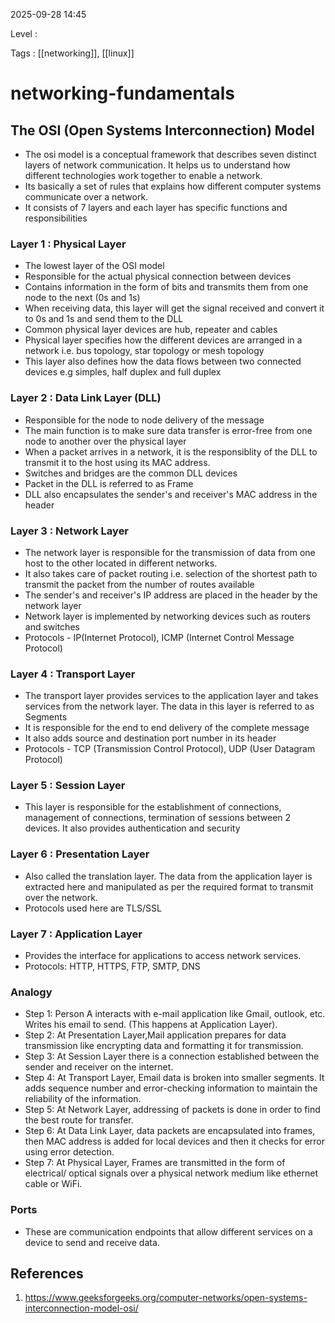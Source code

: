 
2025-09-28 14:45

Level : 

Tags : [[networking]], [[linux]]

# networking-fundamentals

## The OSI (Open Systems Interconnection) Model
- The osi model is a conceptual framework that describes seven distinct layers of network communication. It  helps us to understand how different technologies work together to enable a network.
- Its basically a set of rules that explains how different computer systems communicate over a network.
- It consists of 7 layers and each layer has specific functions and responsibilities
### Layer 1 : Physical Layer

- The lowest layer of the OSI model
- Responsible for the actual physical connection between devices
- Contains information in the form of bits and transmits them from one node to the next (0s and 1s)
- When receiving data, this layer will get the signal received and convert it to 0s and 1s and send them to the DLL
- Common physical layer devices are hub, repeater and cables
- Physical layer specifies how the different devices are arranged in a network i.e. bus topology, star topology or mesh topology
- This layer also defines how the data flows between two connected devices e.g simples, half duplex and full duplex
### Layer 2 : Data Link Layer (DLL)

- Responsible for the node to node delivery of the message
- The main function is to make sure data transfer is error-free from one node to another over the physical layer
- When a packet arrives in a network, it is the responsiblity of the DLL to transmit it to the host using its MAC address.
- Switches and bridges are the common DLL devices
-  Packet in the DLL is referred to as Frame
- DLL also encapsulates the sender's and receiver's MAC address in the header 
### Layer 3 : Network Layer

- The network layer is responsible for the transmission of data from one host to the other located in different networks. 
- It also takes care of packet routing i.e. selection of the shortest path to transmit the packet from the number of routes available
- The sender's and receiver's IP address are placed in the header by the network layer
- Network layer is implemented by networking devices such as routers and switches
- Protocols - IP(Internet Protocol), ICMP (Internet Control Message Protocol)
### Layer 4 : Transport Layer
- The transport layer provides services to the application layer and takes services from the network layer. The data in this layer is referred to as Segments
- It is responsible for the end to end delivery of the complete message
- It also adds source and destination port number in its header
- Protocols - TCP (Transmission Control Protocol), UDP (User Datagram Protocol)
### Layer 5 : Session Layer
- This layer is responsible for the establishment of connections, management of connections, termination of sessions between 2 devices. It also provides authentication and security
### Layer 6 : Presentation Layer
- Also called the translation layer. The data from the application layer is extracted here and manipulated as per the required format to transmit over the network.
- Protocols used here are TLS/SSL
### Layer 7 : Application Layer
- Provides the interface for applications to access network services.
- Protocols: HTTP, HTTPS, FTP, SMTP, DNS

### Analogy
- Step 1: Person A interacts with e-mail application like Gmail, outlook, etc. Writes his email to send. (This happens at Application Layer).
- Step 2: At Presentation Layer,Mail application prepares for data transmission like encrypting data and formatting it for transmission.
- Step 3: At Session Layer there is a connection established between the sender and receiver on the internet.
- Step 4: At Transport Layer, Email data is broken into smaller segments. It adds sequence number and error-checking information to maintain the reliability of the information.
- Step 5: At Network Layer, addressing of packets is done in order to find the best route for transfer.
- Step 6: At Data Link Layer, data packets are encapsulated into frames, then MAC address is added for local devices and then it checks for error using error detection.
- Step 7: At Physical Layer, Frames are transmitted in the form of electrical/ optical signals over a physical network medium like ethernet cable or WiFi.

### Ports
- These are communication endpoints that allow different services on a device to send and receive data.




## References
1. https://www.geeksforgeeks.org/computer-networks/open-systems-interconnection-model-osi/
